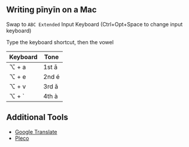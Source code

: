 
## Writing pīnyīn on a Mac

Swap to `ABC Extended` Input Keyboard (Ctrl+Opt+Space to change input keyboard)

Type the keyboard shortcut, then the vowel

| Keyboard | Tone  |
| -------- | ----- |
| ⌥ + a    | 1st ā |
| ⌥ + e    | 2nd é |
| ⌥ + v    | 3rd ǎ |
| ⌥ + `    | 4th à |

## Additional Tools
- [Google Translate](https://translate.google.com/)
- [Pleco](https://www.pleco.com)